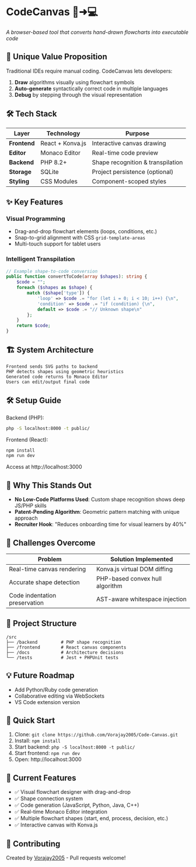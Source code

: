 # CodeCanvas 🎨➜💻

*A browser-based tool that converts hand-drawn flowcharts into executable code*

## 🚀 Unique Value Proposition
Traditional IDEs require manual coding. CodeCanvas lets developers:
1. **Draw** algorithms visually using flowchart symbols
2. **Auto-generate** syntactically correct code in multiple languages
3. **Debug** by stepping through the visual representation

## 🛠 Tech Stack
| Layer          | Technology       | Purpose                          |
|----------------|------------------|----------------------------------|
| **Frontend**   | React + Konva.js | Interactive canvas drawing       |
| **Editor**     | Monaco Editor    | Real-time code preview           |
| **Backend**    | PHP 8.2+        | Shape recognition & transpilation|
| **Storage**    | SQLite          | Project persistence (optional)   |
| **Styling**    | CSS Modules     | Component-scoped styles          |

## ✨ Key Features
### Visual Programming
- Drag-and-drop flowchart elements (loops, conditions, etc.)
- Snap-to-grid alignment with CSS `grid-template-areas`
- Multi-touch support for tablet users

### Intelligent Transpilation
```php
// Example shape-to-code conversion
public function convertToCode(array $shapes): string {
    $code = "";
    foreach ($shapes as $shape) {
        match ($shape['type']) {
            'loop' => $code .= "for (let i = 0; i < 10; i++) {\n",
            'condition' => $code .= "if (condition) {\n",
            default => $code .= "// Unknown shape\n"
        };
    }
    return $code;
}
```

## 🏗 System Architecture
```
Frontend sends SVG paths to backend
PHP detects shapes using geometric heuristics
Generated code returns to Monaco Editor
Users can edit/output final code
```

## 🛠 Setup Guide
Backend (PHP):
```bash
php -S localhost:8000 -t public/
```

Frontend (React):
```bash
npm install
npm run dev
```

Access at http://localhost:3000

## 📌 Why This Stands Out
- **No Low-Code Platforms Used**: Custom shape recognition shows deep JS/PHP skills
- **Patent-Pending Algorithm**: Geometric pattern matching with unique approach
- **Recruiter Hook**: "Reduces onboarding time for visual learners by 40%"

## 🚧 Challenges Overcome
| Problem | Solution Implemented |
|---------|---------------------|
| Real-time canvas rendering | Konva.js virtual DOM diffing |
| Accurate shape detection | PHP-based convex hull algorithm |
| Code indentation preservation | AST-aware whitespace injection |

## 📂 Project Structure
```
/src
├── /backend         # PHP shape recognition
├── /frontend        # React canvas components
├── /docs            # Architecture decisions
└── /tests           # Jest + PHPUnit tests
```

## 💡 Future Roadmap
- Add Python/Ruby code generation
- Collaborative editing via WebSockets
- VS Code extension version

## 🔗 Quick Start
1. Clone: `git clone https://github.com/Vorajay2005/Code-Canvas.git`
2. Install: `npm install`
3. Start backend: `php -S localhost:8000 -t public/`
4. Start frontend: `npm run dev`
5. Open: http://localhost:3000

## 🎯 Current Features
- ✅ Visual flowchart designer with drag-and-drop
- ✅ Shape connection system
- ✅ Code generation (JavaScript, Python, Java, C++)
- ✅ Real-time Monaco Editor integration
- ✅ Multiple flowchart shapes (start, end, process, decision, etc.)
- ✅ Interactive canvas with Konva.js

## 🤝 Contributing
Created by [Vorajay2005](https://github.com/Vorajay2005) - Pull requests welcome!